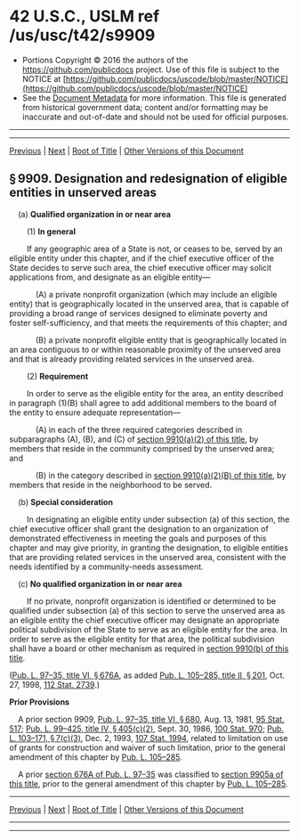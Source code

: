 ---
---

# 42 U.S.C., USLM ref /us/usc/t42/s9909

* Portions Copyright © 2016 the authors of the https://github.com/publicdocs project.
  Use of this file is subject to the NOTICE at [https://github.com/publicdocs/uscode/blob/master/NOTICE](https://github.com/publicdocs/uscode/blob/master/NOTICE)
* See the [Document Metadata](././../../../..//README.md) for more information.
  This file is generated from historical government data; content and/or formatting may be inaccurate and out-of-date and should not be used for official purposes.

----------
----------

[Previous](./../../../..//us/usc/t42/ch106/m__us_usc_t42_s9908.md) | [Next](./../../../..//us/usc/t42/ch106/m__us_usc_t42_s9910.md) | [Root of Title](./../../../../) | [Other Versions of this Document](https://publicdocs.github.io/go/links?ns=uslm&ref=%2Fus%2Fusc%2Ft42%2Fs9909)

## § 9909. Designation and redesignation of eligible entities in unserved areas

    (a) __Qualified organization in or near area__ 

        (1) __In general__ 

        If any geographic area of a State is not, or ceases to be, served by an eligible entity under this chapter, and if the chief executive officer of the State decides to serve such area, the chief executive officer may solicit applications from, and designate as an eligible entity—

            (A) a private nonprofit organization (which may include an eligible entity) that is geographically located in the unserved area, that is capable of providing a broad range of services designed to eliminate poverty and foster self-sufficiency, and that meets the requirements of this chapter; and

            (B) a private nonprofit eligible entity that is geographically located in an area contiguous to or within reasonable proximity of the unserved area and that is already providing related services in the unserved area.

        (2) __Requirement__ 

        In order to serve as the eligible entity for the area, an entity described in paragraph (1)(B) shall agree to add additional members to the board of the entity to ensure adequate representation—

            (A) in each of the three required categories described in subparagraphs (A), (B), and (C) of [section 9910(a)(2) of this title][/us/usc/t42/s9910/a/2], by members that reside in the community comprised by the unserved area; and

            (B) in the category described in [section 9910(a)(2)(B) of this title][/us/usc/t42/s9910/a/2/B], by members that reside in the neighborhood to be served.

    (b) __Special consideration__ 

        In designating an eligible entity under subsection (a) of this section, the chief executive officer shall grant the designation to an organization of demonstrated effectiveness in meeting the goals and purposes of this chapter and may give priority, in granting the designation, to eligible entities that are providing related services in the unserved area, consistent with the needs identified by a community-needs assessment.

    (c) __No qualified organization in or near area__ 

        If no private, nonprofit organization is identified or determined to be qualified under subsection (a) of this section to serve the unserved area as an eligible entity the chief executive officer may designate an appropriate political subdivision of the State to serve as an eligible entity for the area. In order to serve as the eligible entity for that area, the political subdivision shall have a board or other mechanism as required in [section 9910(b) of this title][/us/usc/t42/s9910/b].

([Pub. L. 97–35, title VI, § 676A][/us/pl/97/35/s676A], as added [Pub. L. 105–285, title II, § 201][/us/pl/105/285/s201], Oct. 27, 1998, [112 Stat. 2739][/us/stat/112/2739].)

 __Prior Provisions__ 

    A prior section 9909, [Pub. L. 97–35, title VI, § 680][/us/pl/97/35/s680], Aug. 13, 1981, [95 Stat. 517][/us/stat/95/517]; [Pub. L. 99–425, title IV, § 405(c)(2)][/us/pl/99/425/s405/c/2], Sept. 30, 1986, [100 Stat. 970][/us/stat/100/970]; [Pub. L. 103–171, § 7(c)(3)][/us/pl/103/171/s7/c/3], Dec. 2, 1993, [107 Stat. 1994][/us/stat/107/1994], related to limitation on use of grants for construction and waiver of such limitation, prior to the general amendment of this chapter by [Pub. L. 105–285][/us/pl/105/285].

    A prior [section 676A of Pub. L. 97–35][/us/pl/97/35/s676A] was classified to [section 9905a of this title][/us/usc/t42/s9905a], prior to the general amendment of this chapter by [Pub. L. 105–285][/us/pl/105/285].

----------

[Previous](./../../../..//us/usc/t42/ch106/m__us_usc_t42_s9908.md) | [Next](./../../../..//us/usc/t42/ch106/m__us_usc_t42_s9910.md) | [Root of Title](./../../../../) | [Other Versions of this Document](https://publicdocs.github.io/go/links?ns=uslm&ref=%2Fus%2Fusc%2Ft42%2Fs9909)

----------
----------

[/us/usc/t42/s9910/a/2]: https://publicdocs.github.io/go/links?ns=uslm&ref=%2Fus%2Fusc%2Ft42%2Fs9910%2Fa%2F2
[/us/usc/t42/s9910/a/2/B]: https://publicdocs.github.io/go/links?ns=uslm&ref=%2Fus%2Fusc%2Ft42%2Fs9910%2Fa%2F2%2FB
[/us/usc/t42/s9910/b]: https://publicdocs.github.io/go/links?ns=uslm&ref=%2Fus%2Fusc%2Ft42%2Fs9910%2Fb
[/us/pl/97/35/s676A]: https://publicdocs.github.io/go/links?ns=uslm&ref=%2Fus%2Fpl%2F97%2F35%2Fs676A
[/us/pl/105/285/s201]: https://publicdocs.github.io/go/links?ns=uslm&ref=%2Fus%2Fpl%2F105%2F285%2Fs201
[/us/stat/112/2739]: https://publicdocs.github.io/go/links?ns=uslm&ref=%2Fus%2Fstat%2F112%2F2739
[/us/pl/97/35/s680]: https://publicdocs.github.io/go/links?ns=uslm&ref=%2Fus%2Fpl%2F97%2F35%2Fs680
[/us/stat/95/517]: https://publicdocs.github.io/go/links?ns=uslm&ref=%2Fus%2Fstat%2F95%2F517
[/us/pl/99/425/s405/c/2]: https://publicdocs.github.io/go/links?ns=uslm&ref=%2Fus%2Fpl%2F99%2F425%2Fs405%2Fc%2F2
[/us/stat/100/970]: https://publicdocs.github.io/go/links?ns=uslm&ref=%2Fus%2Fstat%2F100%2F970
[/us/pl/103/171/s7/c/3]: https://publicdocs.github.io/go/links?ns=uslm&ref=%2Fus%2Fpl%2F103%2F171%2Fs7%2Fc%2F3
[/us/stat/107/1994]: https://publicdocs.github.io/go/links?ns=uslm&ref=%2Fus%2Fstat%2F107%2F1994
[/us/pl/105/285]: https://publicdocs.github.io/go/links?ns=uslm&ref=%2Fus%2Fpl%2F105%2F285
[/us/pl/97/35/s676A]: https://publicdocs.github.io/go/links?ns=uslm&ref=%2Fus%2Fpl%2F97%2F35%2Fs676A
[/us/usc/t42/s9905a]: https://publicdocs.github.io/go/links?ns=uslm&ref=%2Fus%2Fusc%2Ft42%2Fs9905a
[/us/pl/105/285]: https://publicdocs.github.io/go/links?ns=uslm&ref=%2Fus%2Fpl%2F105%2F285


